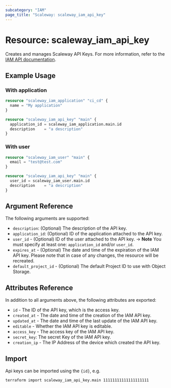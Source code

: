 ```yaml
---
subcategory: "IAM"
page_title: "Scaleway: scaleway_iam_api_key"
---
```


# Resource: scaleway_iam_api_key

Creates and manages Scaleway API Keys. For more information, refer to the [IAM API documentation](https://www.scaleway.com/en/developers/api/iam/#api-keys-3665ae).

## Example Usage

### With application

```terraform
resource "scaleway_iam_application" "ci_cd" {
  name = "My application"
}

resource "scaleway_iam_api_key" "main" {
  application_id = scaleway_iam_application.main.id
  description    = "a description"
}
```

### With user

```terraform
resource "scaleway_iam_user" "main" {
  email = "test@test.com"
}

resource "scaleway_iam_api_key" "main" {
  user_id = scaleway_iam_user.main.id
  description    = "a description"
}
```

## Argument Reference

The following arguments are supported:

- `description`: (Optional) The description of the API key.
- `application_id`: (Optional) ID of the application attached to the API key.
- `user_id` - (Optional) ID of the user attached to the API key.
  -> **Note** You must specify at least one: `application_id` and/or `user_id`.
- `expires_at` - (Optional) The date and time of the expiration of the IAM API key. Please note that in case of any changes,
  the resource will be recreated.
- `default_project_id` - (Optional) The default Project ID to use with Object Storage.

## Attributes Reference

In addition to all arguments above, the following attributes are exported:

- `id` - The ID of the API key, which is the access key.
- `created_at` - The date and time of the creation of the IAM API key.
- `updated_at` - The date and time of the last update of the IAM API key.
- `editable` - Whether the IAM API key is editable.
- `access_key` - The access key of the IAM API key.
- `secret_key`: The secret Key of the IAM API key.
- `creation_ip` - The IP Address of the device which created the API key.

## Import

Api keys can be imported using the `{id}`, e.g.

```bash
terraform import scaleway_iam_api_key.main 11111111111111111111
```
